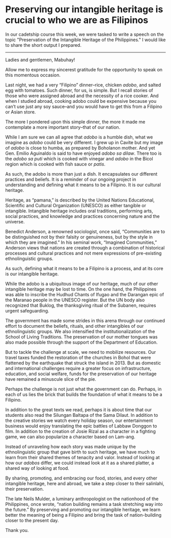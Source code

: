 # Preserving our intangible heritage is crucial to who we are as Filipinos

In our cadetship course this week, we were tasked to write a speech on the topic "Preservation of the Intangible Heritage of the Philippines." I would like to share the short output I prepared.

---

Ladies and gentlemen, Mabuhay!

Allow me to express my sincerest gratitude for the opportunity to speak on this momentous occasion. 

Last night, we had a very “Filipino” dinner–rice, chicken _adobo_, and salted egg with tomatoes. Such dinner, for us, is simple. But I recall stories of those who were assigned abroad and the necessity of a rice cooker. And when I studied abroad, cooking adobo could be expensive because you can’t use just any soy sauce–and you would have to get this from a Filipino or Asian store. 

The more I pondered upon this simple dinner, the more it made me contemplate a more important story–that of our nation. 

While I am sure we can all agree that _adobo_ is a humble dish, what we imagine as _adobo_ could be very different. I grew up in Cavite but my image of _adobo_ is close to humba, as prepared by Boholanon mother. And yet Gen. Emilio Aguinaldo is said to have enjoyed _adobo sa dilaw_. There too is the _adobo sa puti_ which is cooked with vinegar and _adobo_ in the Bicol region which is cooked with fish sauce or _patis_. 

As such, the adobo is more than just a dish. It encapsulates our different practices and beliefs. It is a reminder of our ongoing project in understanding and defining what it means to be a Filipino. It is our cultural heritage. 

Heritage, as “pamana,” is described by the United Nations Educational, Scientific and Cultural Organization (UNESCO) as either tangible or intangible. Intangible heritage includes oral traditions, performing arts, social practices, and knowledge and practices concerning nature and the universe. 

Benedict Anderson, a renowned sociologist, once said, “Communities are to be distinguished not by their falsity or genuineness, but by the style in which they are imagined.” In his seminal work, “Imagined Communities,” Anderson views that nations are created through a combination of historical processes and cultural practices and not mere expressions of pre-existing ethnolinguistic groups.

As such, defining what it means to be a Filipino is a process, and at its core is our intangible heritage. 

While the adobo is a ubiquitous image of our heritage, much of our other intangible heritage may be lost to time. On the one hand, the Philippines was able to inscribe the Hudhud Chants of Ifugao and the Darangan epic of the Maranao people in the UNESCO register. But the UN body also recognized that Buklog, the thanksgiving ritual of the Subanen, requires urgent safeguarding. 

The government has made some strides in this arena through our continued effort to document the beliefs, rituals, and other intangibles of our ethnolinguistic groups. We also intensified the institutionalization of the School of Living Traditions. The preservation of our mother tongues was also made possible through the support of the Department of Education.

But to tackle the challenge at scale, we need to mobilize resources. Our travel taxes funded the restoration of the churches in Bohol that were flattened by the earthquake that struck the island in 2013. But as domestic and international challenges require a greater focus on infrastructure, education, and social welfare, funds for the preservation of our heritage have remained a minuscule slice of the pie.

Perhaps the challenge is not just what the government can do. Perhaps, in each of us lies the brick that builds the foundation of what it means to be a Filipino.

In addition to the great texts we read, perhaps it is about time that our students also read the Silungan Baltapa of the Sama Dilaut. In addition to the creative stories we watch every holiday season, our entertainment business would enjoy translating the epic battles of Labbaw Donggon to film. In addition to the creation of Josie Rizal as a character in a fighting game, we can also popularize a character based on Lam-ang.

Instead of unraveling how each story was made unique by the ethnolinguistic group that gave birth to such heritage, we have much to learn from their shared themes of tenacity and valor. Instead of looking at how our _adobos_ differ, we could instead look at it as a shared platter, a shared way of looking at food.

By sharing, promoting, and embracing our food, stories, and every other intangible heritage, here and abroad, we take a step closer to their salinlahi, their preservation. 

The late Neils Mulder, a luminary anthropologist on the nationhood of the Philippines, once wrote, “nation building remains a task stretching way into the future.” By preserving and promoting our intangible heritage, we learn better the meaning of being a Filipino and bring the task of nation-building closer to the present day.

Thank you.
